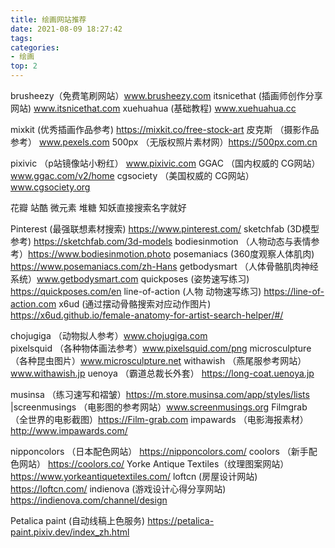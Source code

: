 ```yaml
---
title: 绘画网站推荐
date: 2021-08-09 18:27:42
tags:
categories:
- 绘画
top: 2
---
```


brusheezy（免费笔刷网站）www.brusheezy.com
itsnicethat (插画师创作分享网站)  www.itsnicethat.com
xuehuahua (基础教程) www.xuehuahua.cc

mixkit (优秀插画作品参考) https://mixkit.co/free-stock-art
皮克斯 （摄影作品参考） www.pexels.com
500px  （无版权照片素材网）https://500px.com.cn

pixivic  （p站镜像站小粉红） www.pixivic.com
GGAC  （国内权威的 CG网站）www.ggac.com/v2/home
cgsociety （美国权威的 CG网站）www.cgsociety.org

花瓣 站酷 微元素 堆糖 知妖直接搜索名字就好

Pinterest (最强联想素材搜索) https://www.pinterest.com/
sketchfab (3D模型参考) https://sketchfab.com/3d-models
bodiesinmotion （人物动态与表情参考）https://www.bodiesinmotion.photo 
posemaniacs (360度观察人体肌肉) https://www.posemaniacs.com/zh-Hans
getbodysmart  （人体骨骼肌肉神经系统）www.getbodysmart.com
quickposes (姿势速写练习) https://quickposes.com/en
line-of-action  (人物 动物速写练习)   https://line-of-action.com
x6ud (通过摆动骨骼搜索对应动作图片) https://x6ud.github.io/female-anatomy-for-artist-search-helper/#/

chojugiga （动物拟人参考）www.chojugiga.com  
pixelsquid （各种物体画法参考）www.pixelsquid.com/png
microsculpture  （各种昆虫图片）www.microsculpture.net
withawish  （燕尾服参考网站）www.withawish.jp
uenoya （霸道总裁长外套） https://long-coat.uenoya.jp

musinsa  （练习速写和褶皱）https://m.store.musinsa.com/app/styles/lists
|screenmusings （电影图的参考网站）www.screenmusings.org
Filmgrab  （全世界的电影截图）https://Film-grab.com
impawards （电影海报素材）http://www.impawards.com/

nipponcolors （日本配色网站） https://nipponcolors.com/
coolors  （新手配色网站） https://coolors.co/
Yorke Antique Textiles（纹理图案网站） https://www.yorkeantiquetextiles.com/
loftcn (房屋设计网站)  https://loftcn.com/
indienova (游戏设计心得分享网站) https://indienova.com/channel/design

Petalica paint (自动线稿上色服务) https://petalica-paint.pixiv.dev/index_zh.html